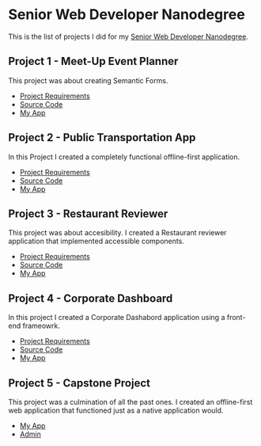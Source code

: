 # Senior Web Developer Nanodegree 

This is the list of projects I did for my [Senior Web Developer Nanodegree](https://www.udacity.com/course/senior-web-developer-nanodegree--nd802).

## Project 1 - Meet-Up Event Planner

This project was about creating Semantic Forms.

- [Project Requirements](https://github.com/bsylview/eventplanner/#requirements)
- [Source Code](https://github.com/bsylview/eventplanner)
- [My App](https://eventplanner-bc2ec.firebaseapp.com)


## Project 2 - Public Transportation App

In this Project I created a completely functional offline-first application.

- [Project Requirements](https://github.com/bsylview/transportationapp#project-brief)
- [Source Code](https://github.com/bsylview/transportationapp)
- [My App](https://traveller-6b4f5.firebaseapp.com/)


## Project 3 - Restaurant Reviewer

This project was about accesibility. I created a Restaurant reviewer application that implemented accessible components.

- [Project Requirements](https://github.com/bsylview/restaurantsreviews#project-brief)
- [Source Code](https://github.com/bsylview/restaurantsreviews)
- [My App](https://restaurantsreview-6c1b8.firebaseapp.com/)


## Project 4 - Corporate Dashboard

In this project I created a Corporate Dashabord application using a front-end frameowrk.

- [Project Requirements](https://github.com/bsylview/corpdashboard#project-brief)
- [Source Code](https://github.com/bsylview/corpdashboard)
- [My App](https://dashboardcorp.herokuapp.com/)


## Project 5 - Capstone Project

This project was a culmination of all the past ones. I created an offline-first web application that functioned just as a native application would.

- [My App](https://slidesf.herokuapp.com/)
- [Admin](https://slidesf-admin.herokuapp.com/)
